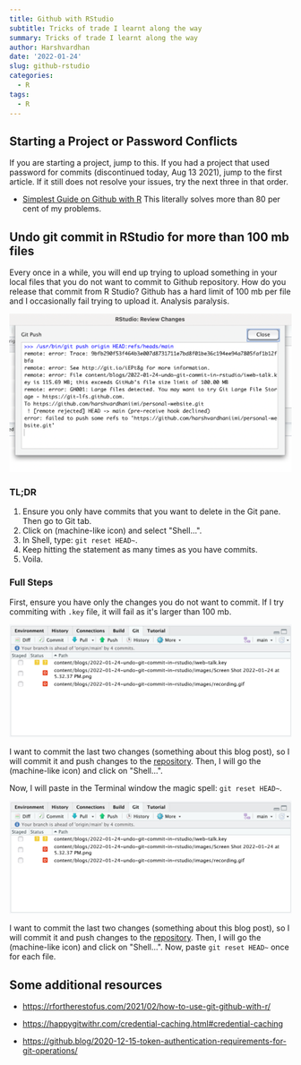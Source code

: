 ```yaml
---
title: Github with RStudio
subtitle: Tricks of trade I learnt along the way
summary: Tricks of trade I learnt along the way
author: Harshvardhan
date: '2022-01-24'
slug: github-rstudio
categories:
  - R
tags:
  - R
---
```


## Starting a Project or Password Conflicts

If you are starting a project, jump to this. If you had a project that used password for commits (discontinued today, Aug 13 2021), jump to the first article. If it still does not resolve your issues, try the next three in that order.

-   [Simplest Guide on Github with R](https://gist.github.com/Z3tt/3dab3535007acf108391649766409421) This literally solves more than 80 per cent of my problems.

## Undo git commit in RStudio for more than 100 mb files

Every once in a while, you will end up trying to upload something in your local files that you do not want to commit to Github repository. How do you release that commit from R Studio? Github has a hard limit of 100 mb per file and I occasionally fail trying to upload it. Analysis paralysis.

![](images/Screen%20Shot%202022-01-24%20at%205.55.28%20PM.png "Error message on uploading file with size larger than 100 mb.")

### TL;DR

1.  Ensure you only have commits that you want to delete in the Git pane. Then go to Git tab.
2.  Click on <i class="fas fa-cog"></i> (machine-like icon) and select "Shell...".
3.  In Shell, type: `git reset HEAD~`.
4.  Keep hitting the statement as many times as you have commits.
5.  Voila.

### Full Steps

First, ensure you have only the changes you do not want to commit. If I try commiting with `.key` file, it will fail as it's larger than 100 mb.

![](images/Screen%20Shot%202022-01-24%20at%205.45.58%20PM.png "Git Pane in RStudio")

I want to commit the last two changes (something about this blog post), so I will commit it and push changes to the [repository](https://github.com/harshvardhaniimi/personal-website). Then, I will go the <i class="fas fa-cog"></i> (machine-like icon) and click on "Shell...".

Now, I will paste in the Terminal window the magic spell: `git reset HEAD~`.

![](images/Screen%20Shot%202022-01-24%20at%205.45.58%20PM.png "Git Pane in RStudio")

I want to commit the last two changes (something about this blog post), so I will commit it and push changes to the [repository](https://github.com/harshvardhaniimi/personal-website). Then, I will go the <i class="fas fa-cog"></i> (machine-like icon) and click on "Shell...". Now, paste `git reset HEAD~` once for each file.

## Some additional resources

-   <https://rfortherestofus.com/2021/02/how-to-use-git-github-with-r/>

-   <https://happygitwithr.com/credential-caching.html#credential-caching>

-   <https://github.blog/2020-12-15-token-authentication-requirements-for-git-operations/>
